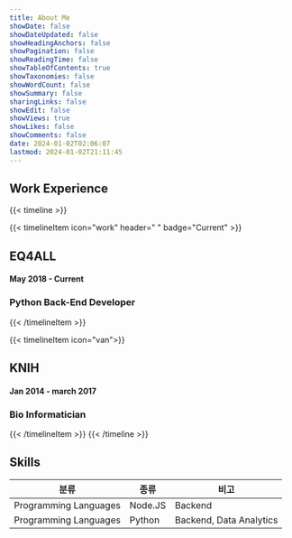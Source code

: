 ```yaml
---
title: About Me
showDate: false
showDateUpdated: false
showHeadingAnchors: false
showPagination: false
showReadingTime: false
showTableOfContents: true
showTaxonomies: false
showWordCount: false
showSummary: false
sharingLinks: false
showEdit: false
showViews: true
showLikes: false
showComments: false
date: 2024-01-02T02:06:07
lastmod: 2024-01-02T21:11:45
---
```


## Work Experience

{{< timeline >}}

<!-- HSH -->

{{< timelineItem icon="work" header=" " badge="Current" >}}

<h2>EQ4ALL</h2>
<h4>May 2018 - Current</h4>

<h3>Python Back-End Developer</h3>

{{< /timelineItem >}}

{{< timelineItem icon="van">}}

<h2>KNIH</h2>
<h4>Jan 2014 - march 2017</h4>
<h3>Bio Informatician</h3>

{{< /timelineItem >}}
{{< /timeline >}}

## Skills

| 분류                  | 종류    | 비고                    |
| --------------------- | ------- | ----------------------- |
| Programming Languages | Node.JS | Backend                 |
| Programming Languages | Python  | Backend, Data Analytics |
